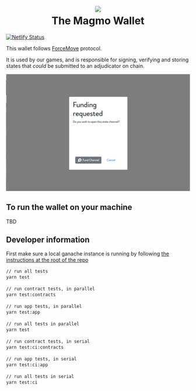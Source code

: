 <h1 align="center">
<div><img src="../../magmo-fireball.svg"> </div>
The Magmo Wallet
</h1>

[![Netlify Status](https://api.netlify.com/api/v1/badges/0e22fa3e-d6a0-4308-8043-5ada4017eee0/deploy-status)](https://app.netlify.com/sites/wallet-statechannels/deploys)

This wallet follows [ForceMove](https://magmo.com/force-move-games.pdf) protocol.

It is used by our games, and is responsible for signing, verifying and storing states that _could_ be submitted to an adjudicator on chain.

![splash](./screens.png "screens")

## To run the wallet on your machine

TBD

## Developer information

First make sure a local ganache instance is running by following [the instructions at the root of the repo](../../readme.md#Development-Flow)

```
// run all tests
yarn test

// run contract tests, in parallel
yarn test:contracts

// run app tests, in parallel
yarn test:app

// run all tests in parallel
yarn test

// run contract tests, in serial
yarn test:ci:contracts

// run app tests, in serial
yarn test:ci:app

// run all tests in serial
yarn test:ci
```
